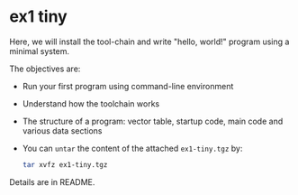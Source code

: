 # ex1 tiny

Here, we will install the tool-chain and write "hello, world!" program using a minimal system.

The objectives are:

- Run your first program using command-line environment
- Understand how the toolchain works
- The structure of a program: vector table, startup code, main code and various data sections
- You can `untar` the content of the attached `ex1-tiny.tgz` by:

    ```bash
    tar xvfz ex1-tiny.tgz
    ```

Details are in README.
